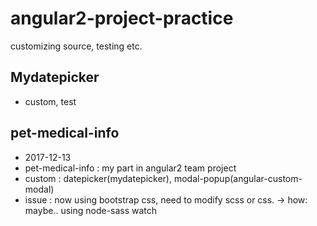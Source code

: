 # angular2-project-practice
customizing source, testing etc.

## Mydatepicker 
- custom, test

## pet-medical-info 
- 2017-12-13
- pet-medical-info : my part in angular2 team project
- custom : datepicker(mydatepicker), modal-popup(angular-custom-modal)
- issue : now using bootstrap css, need to modify scss or css. -> how: maybe.. using node-sass watch
